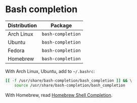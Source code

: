 # Bash completion

| Distribution | Package           |
| ------------ | ----------------- |
| Arch Linux   | `bash-completion` |
| Ubuntu       | `bash-completion` |
| Fedora       | `bash-completion` |
| Homebrew     | `bash-completion` |

With Arch Linux, Ubuntu, add to `~/.bashrc`:

```bash
[[ -f /usr/share/bash-completion/bash_completion ]] && \
    source /usr/share/bash-completion/bash_completion
```

With Homebrew, read [Homebrew Shell Completion](https://docs.brew.sh/Shell-Completion).
